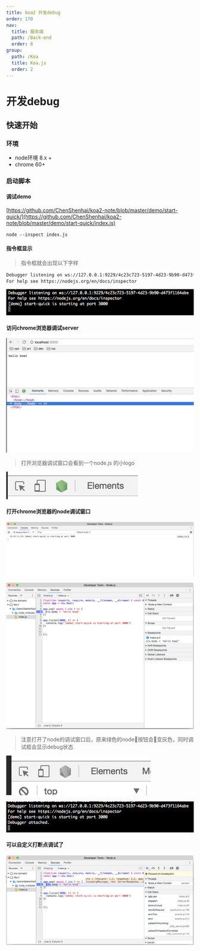 ```yaml
---
title: koa2 开发debug
order: 170
nav:
  title: 服务端
  path: /Back-end
  order: 8
group:
  path: /Koa
  title: Koa.js
  order: 2
---
```


# 开发debug

## 快速开始

### 环境
- node环境 8.x +
- chrome 60+

### 启动脚本

#### 调试demo 

[https://github.com/ChenShenhai/koa2-note/blob/master/demo/start-quick/](https://github.com/ChenShenhai/koa2-note/blob/master/demo/start-quick/index.js)


```
node --inspect index.js
```

#### 指令框显示

> 指令框就会出现以下字样

``` sh
Debugger listening on ws://127.0.0.1:9229/4c23c723-5197-4d23-9b90-d473f1164abe
For help see https://nodejs.org/en/docs/inspector
```
![debug-result](./assets/debug-result-001.png)

#### 访问chrome浏览器调试server

![debug-result](./assets/debug-result-002.png)

>  打开浏览器调试窗口会看到一个node.js 的小logo

![debug-result](./assets/debug-result-003.png)

#### 打开chrome浏览器的node调试窗口
![debug-result](./assets/debug-result-004.png)

![debug-result](./assets/debug-result-006.png)

> 注意打开了node的调试窗口后，原来绿色的node按钮会变灰色，同时调试框会显示debug状态

![debug-result](./assets/debug-result-005.png)

![debug-result](./assets/debug-result-008.png)

#### 可以自定义打断点调试了

![debug-result](./assets/debug-result-007.png)
